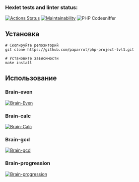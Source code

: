 ### Hexlet tests and linter status:
[![Actions Status](https://github.com/paparrot/php-project-lvl1/workflows/hexlet-check/badge.svg)](https://github.com/paparrot/php-project-lvl1/actions)
[![Maintainability](https://api.codeclimate.com/v1/badges/864806612d58bef6b1df/maintainability)](https://codeclimate.com/github/paparrot/php-project-lvl1/maintainability)
![PHP Codesniffer](https://github.com/paparrot/php-project-lvl1/actions/workflows/php.yml/badge.svg)

## Установка
```[bash]
# Скопируйте репозиторий
git clone https://github.com/paparrot/php-project-lvl1.git

# Установите зависимости
make install
```

## Использование
### Brain-even
[![Brain-Even](https://asciinema.org/a/436001.svg)](https://asciinema.org/a/436001)

### Brain-calc
[![Brain-Calc](https://asciinema.org/a/5WJCB22HzHzlmcvhvQNb3S12J.svg)](https://asciinema.org/a/5WJCB22HzHzlmcvhvQNb3S12J)

### Brain-gcd
[![Brain-gcd](https://asciinema.org/a/3hhwPMZiGruI298etyMPB2SLp.svg)](https://asciinema.org/a/3hhwPMZiGruI298etyMPB2SLp)

### Brain-progression
[![Brain-progression](https://asciinema.org/a/8pXUGaTBJuDXd0xwpz6bmWYNM.svg)](https://asciinema.org/a/8pXUGaTBJuDXd0xwpz6bmWYNM)